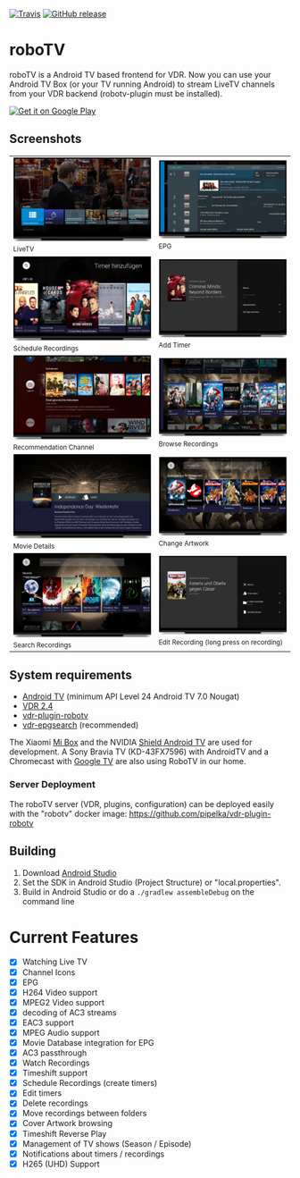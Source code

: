 [![Travis](https://img.shields.io/travis/pipelka/roboTV.svg)](https://travis-ci.org/pipelka/roboTV)
[![GitHub release](https://img.shields.io/github/release/pipelka/roboTV.svg)](https://github.com/pipelka/roboTV/releases)

# roboTV

roboTV is a Android TV based frontend for VDR.
Now you can use your Android TV Box (or your TV running Android) to stream LiveTV channels from your VDR backend (robotv-plugin must be installed).

<a href='https://play.google.com/store/apps/details?id=org.robotv.robotv'>
<img width="240" alt='Get it on Google Play' src='https://play.google.com/intl/en_us/badges/static/images/badges/en_badge_web_generic.png' />
</a>

## Screenshots
|     |     |
| --- | --- |
| <img src="https://raw.githubusercontent.com/pipelka/roboTV/master/media/screenshots/2020/livetv-2020.jpg" width="400" /><br /><small>LiveTV</small> | <img src="https://raw.githubusercontent.com/pipelka/roboTV/master/media/screenshots/2020/livetv-epg-2020.jpg" width="400" /><br /><small>EPG</small> |
| <img src="https://raw.githubusercontent.com/pipelka/roboTV/master/media/screenshots/2020/livetv-timer-2020.jpg" width="400" /><br /><small>Schedule Recordings</small> | <img src="https://raw.githubusercontent.com/pipelka/roboTV/master/media/screenshots/2020/livetv-addtimer-2020.jpg" width="400" /><br /><small>Add Timer</small> |
| <img src="https://raw.githubusercontent.com/pipelka/roboTV/master/media/screenshots/2020/channel-recommendation-2020.jpg" width="400" /><br /><small>Recommendation Channel</small> | <img src="https://raw.githubusercontent.com/pipelka/roboTV/master/media/screenshots/2020/browsing-2020.jpg" width="400" /><br /><small>Browse Recordings</small> |
| <img src="https://raw.githubusercontent.com/pipelka/roboTV/master/media/screenshots/2020/browsing-details-2020.jpg" width="400" /><br /><small>Movie Details</small> | <img src="https://raw.githubusercontent.com/pipelka/roboTV/master/media/screenshots/2020/browsing-cover-2020.jpg" width="400" /><br /><small>Change Artwork</small> |
| <img src="https://raw.githubusercontent.com/pipelka/roboTV/master/media/screenshots/2020/browsing-search-2020.jpg" width="400" /><br /><small>Search Recordings</small> | <img src="https://raw.githubusercontent.com/pipelka/roboTV/master/media/screenshots/2020/edit-recording.jpg" width="400" /><br /><small>Edit Recording (long press on recording)</small> |

## System requirements

* [Android TV](https://www.android.com/tv/) (minimum API Level 24 Android TV 7.0 Nougat)
* [VDR 2.4](http://tvdr.de/download.htm)
* [vdr-plugin-robotv](https://github.com/pipelka/vdr-plugin-robotv)
* [vdr-epgsearch](http://www.vdr-wiki.de/wiki/index.php/Epgsearch-plugin) (recommended)

The Xiaomi [Mi Box](https://www.mi.com/global/mibox) and the NVIDIA [Shield Android TV](https://shield.nvidia.com/android-tv) are used for development.
A Sony Bravia TV (KD-43FX7596) with AndroidTV and a Chromecast with [Google TV](https://tv.google/) are also using RoboTV in our home.

### Server Deployment

The roboTV server (VDR, plugins, configuration) can be deployed easily with the "robotv" docker image:
https://github.com/pipelka/vdr-plugin-robotv

## Building

1. Download [Android Studio](https://developer.android.com/studio/index.html)
2. Set the SDK in Android Studio (Project Structure) or "local.properties".
4. Build in Android Studio or do a `./gradlew assembleDebug` on the command line

# Current Features

- [x] Watching Live TV
- [x] Channel Icons
- [x] EPG
- [x] H264 Video support
- [x] MPEG2 Video support
- [x] decoding of AC3 streams
- [x] EAC3 support
- [x] MPEG Audio support
- [x] Movie Database integration for EPG
- [x] AC3 passthrough
- [x] Watch Recordings
- [x] Timeshift support
- [x] Schedule Recordings (create timers)
- [x] Edit timers
- [x] Delete recordings
- [x] Move recordings between folders
- [x] Cover Artwork browsing
- [x] Timeshift Reverse Play
- [x] Management of TV shows (Season / Episode)
- [x] Notifications about timers / recordings
- [x] H265 (UHD) Support
